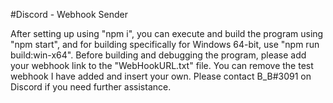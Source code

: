  #Discord - Webhook Sender

After setting up using "npm i", you can execute and build the program using "npm start",
and for building specifically for Windows 64-bit, use "npm run build:win-x64".
Before building and debugging the program, please add your webhook link to the "WebHookURL.txt" file.
You can remove the test webhook I have added and insert your own. Please contact B_B#3091 on Discord if you need further assistance.
